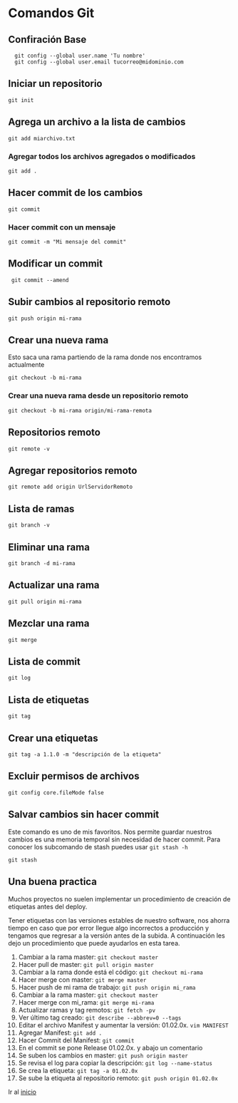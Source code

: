 # Comandos Git

## Confiración Base 
```
  git config --global user.name 'Tu nombre'
  git config --global user.email tucorreo@midominio.com
```

## Iniciar un  repositorio
```
git init 
```
 
## Agrega un archivo a la lista de cambios
```
git add miarchivo.txt
```
### Agregar todos los archivos agregados o modificados
```
git add . 
```
## Hacer commit de los cambios
```
git commit 
```

### Hacer commit con un mensaje
```
git commit -m "Mi mensaje del commit"
```

## Modificar un commit
```
 git commit --amend
```

## Subir cambios al repositorio remoto
```
git push origin mi-rama
```

## Crear una nueva rama
Esto saca una rama partiendo de la rama donde nos encontramos actualmente
```
git checkout -b mi-rama
```

### Crear una nueva rama desde un repositorio remoto
```
git checkout -b mi-rama origin/mi-rama-remota
```

## Repositorios remoto
```
git remote -v
```

## Agregar repositorios remoto
```
git remote add origin UrlServidorRemoto
```

## Lista de ramas
```
git branch -v
``` 

## Eliminar una rama
```
git branch -d mi-rama
``` 

## Actualizar una rama
```
git pull origin mi-rama
``` 

## Mezclar una rama
```
git merge
``` 

## Lista de commit
```
git log
```

## Lista de etiquetas
```
git tag
```

## Crear una etiquetas
```
git tag -a 1.1.0 -m "descripción de la etiqueta"
```

## Excluir permisos de archivos
```
git config core.fileMode false
```

## Salvar cambios sin hacer commit
Este comando es uno de mis favoritos. Nos permite guardar nuestros cambios es una memoria temporal sin 
necesidad de hacer commit. Para conocer los subcomando de stash puedes usar  `git stash -h` 
```
git stash
```

## Una buena practica
Muchos proyectos no suelen implementar un procedimiento de creación de etiquetas antes del deploy. 

Tener etiquetas con las versiones estables de nuestro software, nos ahorra tiempo en caso que por error llegue algo incorrectos
a producción y tengamos que regresar a la versión antes de la subida. A continuación les dejo un procedimiento que puede ayudarlos en esta tarea.

1. Cambiar a la rama master: `git checkout master`
2. Hacer pull de master: `git pull origin master`
3. Cambiar a la rama donde está el código: `git checkout mi-rama`
4. Hacer merge con master: `git merge master`
5. Hacer push de  mi rama de trabajo: `git push origin mi_rama`
6. Cambiar a la rama master: `git checkout master`
7. Hacer merge con mi_rama: `git merge mi-rama`
8. Actualizar ramas y tag remotos: `git fetch -pv`
9. Ver último tag creado: `git describe --abbrev=0 --tags `
10. Editar el archivo Manifest y aumentar la versión: 01.02.0x. `vim MANIFEST`
11. Agregar Manifest: `git add .`
12. Hacer Commit del Manifest: `git commit` 
13. En el commit se pone Release 01.02.0x. y abajo un comentario
14. Se suben los cambios en master: `git push origin master`
15. Se revisa el log para copiar la descripción: `git log --name-status`
16. Se crea la etiqueta: `git tag -a 01.02.0x`
17. Se sube la etiqueta al repositorio remoto: `git push origin 01.02.0x`
 

Ir al [inicio](../README.md)
